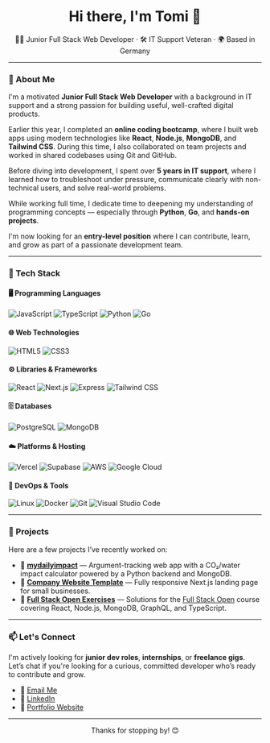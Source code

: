 <h1 align="center">Hi there, I'm Tomi 👋</h1>

<p align="center">
  👨‍💻 Junior Full Stack Web Developer · 🛠️ IT Support Veteran · 🌍 Based in Germany
</p>

---

### 🚀 About Me

I'm a motivated **Junior Full Stack Web Developer** with a background in IT support and a strong passion for building useful, well-crafted digital products.

Earlier this year, I completed an **online coding bootcamp**, where I built web apps using modern technologies like **React**, **Node.js**, **MongoDB**, and **Tailwind CSS**. During this time, I also collaborated on team projects and worked in shared codebases using Git and GitHub.

Before diving into development, I spent over **5 years in IT support**, where I learned how to troubleshoot under pressure, communicate clearly with non-technical users, and solve real-world problems.

While working full time, I dedicate time to deepening my understanding of programming concepts — especially through **Python**, **Go**, and **hands-on projects**.

I'm now looking for an **entry-level position** where I can contribute, learn, and grow as part of a passionate development team.

---

### 🧰 Tech Stack

#### 🖥️ Programming Languages  
![JavaScript](https://img.shields.io/badge/JavaScript-F7DF1E?logo=javascript&logoColor=black)
![TypeScript](https://img.shields.io/badge/TypeScript-3178C6?logo=typescript&logoColor=white)
![Python](https://img.shields.io/badge/Python-3776AB?logo=python&logoColor=white)
![Go](https://img.shields.io/badge/Go-00ADD8?logo=go&logoColor=white)

#### 🌐 Web Technologies  
![HTML5](https://img.shields.io/badge/HTML5-E34F26?logo=html5&logoColor=white)
![CSS3](https://img.shields.io/badge/CSS3-1572B6?logo=css3&logoColor=white)

#### ⚙️ Libraries & Frameworks  
![React](https://img.shields.io/badge/React-20232A?logo=react&logoColor=61DAFB)
![Next.js](https://img.shields.io/badge/Next.js-000000?logo=nextdotjs&logoColor=white)
![Express](https://img.shields.io/badge/Express.js-000000?logo=express&logoColor=white)
![Tailwind CSS](https://img.shields.io/badge/Tailwind_CSS-38B2AC?logo=tailwindcss&logoColor=white)

#### 🗄️ Databases  
![PostgreSQL](https://img.shields.io/badge/PostgreSQL-4169E1?logo=postgresql&logoColor=white)
![MongoDB](https://img.shields.io/badge/MongoDB-47A248?logo=mongodb&logoColor=white)

#### ☁️ Platforms & Hosting  
![Vercel](https://img.shields.io/badge/Vercel-000000?logo=vercel&logoColor=white)
![Supabase](https://img.shields.io/badge/Supabase-3ECF8E?logo=supabase&logoColor=white)
![AWS](https://img.shields.io/badge/AWS-232F3E?logo=amazonaws&logoColor=white)
![Google Cloud](https://img.shields.io/badge/Google_Cloud-4285F4?logo=googlecloud&logoColor=white)

#### 🐧 DevOps & Tools  
![Linux](https://img.shields.io/badge/Linux-FCC624?logo=linux&logoColor=black)
![Docker](https://img.shields.io/badge/Docker-2496ED?logo=docker&logoColor=white)
![Git](https://img.shields.io/badge/Git-F05032?logo=git&logoColor=white)
![Visual Studio Code](https://img.shields.io/badge/VS_Code-007ACC?logo=visualstudiocode&logoColor=white)

---

### 💼 Projects  
Here are a few projects I’ve recently worked on:

- 🌿 [**mydailyimpact**](https://github.com/tomislav-varga/WS24-MyDailyImpact) — Argument-tracking web app with a CO₂/water impact calculator powered by a Python backend and MongoDB.  
- 💼 [**Company Website Template**](https://github.com/tomislav-varga/bayern-express) — Fully responsive Next.js landing page for small businesses.  
- 📘 [**Full Stack Open Exercises**](https://github.com/tomislav-varga/fullstackopen-exercises) — Solutions for the [Full Stack Open](https://fullstackopen.com/) course covering React, Node.js, MongoDB, GraphQL, and TypeScript.
---

### 📫 Let's Connect

I'm actively looking for **junior dev roles**, **internships**, or **freelance gigs**.  
Let’s chat if you're looking for a curious, committed developer who’s ready to contribute and grow.

- 💌 [Email Me](mailto:your@email.com)
- 💼 [LinkedIn](https://www.linkedin.com/in/your-profile)
- 🧠 [Portfolio Website](https://yourportfolio.com)

---

<p align="center">Thanks for stopping by! 😊</p>


<!--
**tomislav-varga/tomislav-varga** is a ✨ _special_ ✨ repository because its `README.md` (this file) appears on your GitHub profile.

Here are some ideas to get you started:

- 🔭 I’m currently working on ...
- 🌱 I’m currently learning ...
- 👯 I’m looking to collaborate on ...
- 🤔 I’m looking for help with ...
- 💬 Ask me about ...
- 📫 How to reach me: ...
- 😄 Pronouns: ...
- ⚡ Fun fact: ...
-->
